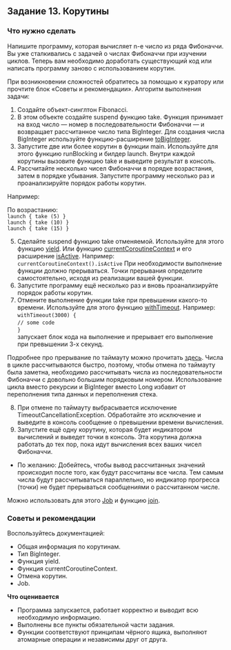 ## Задание 13. Корутины

### Что нужно сделать
Напишите программу, которая вычисляет n-е число из ряда Фибоначчи.
Вы уже сталкивались с задачей о числах Фибоначчи при изучении циклов. Теперь вам необходимо доработать существующий код
или написать программу заново с использованием корутин.

При возникновении сложностей обратитесь за помощью к куратору или прочтите блок «Советы и рекомендации».
Алгоритм выполнения задачи:

1. Создайте объект-синглтон Fibonacci.
2. В этом объекте создайте suspend функцию take. Функция принимает на вход число — номер в последовательности
   Фибоначчи — и возвращает рассчитанное число типа BigInteger. Для создания числа BigInteger используйте
   функцию-расширение [toBigInteger](https://kotlinlang.org/api/latest/jvm/stdlib/kotlin/to-big-integer.html).
3. Запустите две или более корутин в функции main. Используйте для этого функцию runBlocking и билдер launch. Внутри
   каждой корутины вызовите функцию take и выведите результат в консоль.
4. Рассчитайте несколько чисел Фибоначчи в порядке возрастания, затем в порядке убывания. Запустите программу несколько
   раз и проанализируйте порядок работы корутин.

Например:

По возрастанию: </br>
`launch { take (5) }` </br>
`launch { take (10) }` </br>
`launch { take (15) }` </br>

5. Сделайте suspend функцию take отменяемой. Используйте для этого функцию [yield](https://kotlinlang.org/api/kotlinx.coroutines/kotlinx-coroutines-core/kotlinx.coroutines/yield.html). Или функцию [currentCoroutineContext](https://kotlinlang.org/api/kotlinx.coroutines/kotlinx-coroutines-core/kotlinx.coroutines/current-coroutine-context.html) и
   его расширение [isActive](https://kotlinlang.org/api/kotlinx.coroutines/kotlinx-coroutines-core/kotlinx.coroutines/is-active.html).
   Например:</br>
   `currentCoroutineContext().isActive`
   При необходимости выполнение функции должно прерываться. Точки прерывания определите самостоятельно, исходя из
   реализации вашей функции.
6. Запустите программу ещё несколько раз и вновь проанализируйте порядок работы корутин.
7. Отмените выполнение функции take при превышении какого-то времени. Используйте для этого функцию [withTimeout](https://kotlinlang.org/api/kotlinx.coroutines/kotlinx-coroutines-core/kotlinx.coroutines/with-timeout.html).
   Например: </br>
   `withTimeout(3000) {`</br>
   `// some code` </br>
   `}` </br>
   запускает блок кода на выполнение и прерывает его выполнение при превышении 3-х секунд.

Подробнее про прерывание по таймауту можно прочитать [здесь](https://kotlinlang.org/docs/cancellation-and-timeouts.html#timeout).
Числа в цикле рассчитываются быстро, поэтому, чтобы отмена по таймауту была заметна, необходимо рассчитывать числа из
последовательности Фибоначчи с довольно большим порядковым номером. Использование цикла вместо рекурсии и BigInteger
вместо Long избавит от переполнения типа данных и переполнения стека.

8. При отмене по таймауту выбрасывается исключение TimeoutCancellationException. Обработайте это исключение и выведите в
   консоль сообщение о превышении времени вычисления.
9. Запустите ещё одну корутину, которая будет индикатором вычислений и выведет точки в консоль. Эта корутина должна
   работать до тех пор, пока идут вычисления всех ваших чисел Фибоначчи.

* По желанию: Добейтесь, чтобы вывод рассчитанных значений происходил после того, как будут рассчитаны все числа. Тем
  самым числа будут рассчитываться параллельно, но индикатор прогресса (точки) не будет прерываться сообщениями о
  рассчитанном числе.

Можно использовать для этого [Job](https://kotlinlang.org/api/kotlinx.coroutines/kotlinx-coroutines-core/kotlinx.coroutines/-job/) и функцию [join](https://kotlinlang.org/api/kotlinx.coroutines/kotlinx-coroutines-core/kotlinx.coroutines/-job/join.html).

### Советы и рекомендации

Воспользуйтесь документацией:

- Общая информация по корутинам.
- Тип BigInteger.
- Функция yield.
- Функция currentCoroutineContext.
- Отмена корутин.
- Job.

**Что оценивается**
- Программа запускается, работает корректно и выводит всю необходимую информацию.
- Выполнены все пункты обязательной части задания.
- Функции соответствуют принципам чёрного ящика, выполняют атомарные операции и независимы друг от друга.